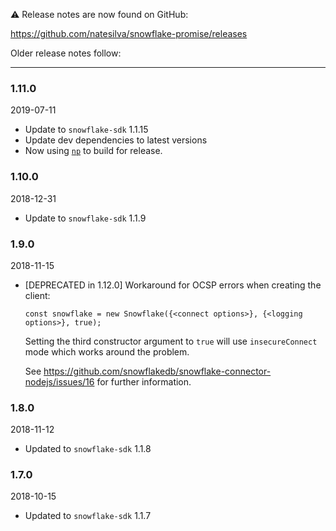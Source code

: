 ⚠️ Release notes are now found on GitHub:

<https://github.com/natesilva/snowflake-promise/releases>

Older release notes follow:

---

### 1.11.0

2019-07-11

* Update to `snowflake-sdk` 1.1.15
* Update dev dependencies to latest versions
* Now using [`np`](https://github.com/sindresorhus/np) to build for release.

### 1.10.0

2018-12-31

* Update to `snowflake-sdk` 1.1.9

### 1.9.0

2018-11-15

* [DEPRECATED in 1.12.0] Workaround for OCSP errors when creating the client:

  ```
  const snowflake = new Snowflake({<connect options>}, {<logging options>}, true);
  ```

  Setting the third constructor argument to `true` will use `insecureConnect` mode which
  works around the problem.

  See https://github.com/snowflakedb/snowflake-connector-nodejs/issues/16 for further
  information.

### 1.8.0

2018-11-12

* Updated to `snowflake-sdk` 1.1.8

### 1.7.0

2018-10-15

* Updated to `snowflake-sdk` 1.1.7
